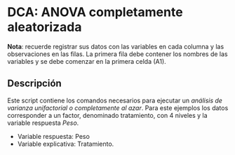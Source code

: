 # DCA: ANOVA completamente aleatorizada


__Nota__: recuerde registrar sus datos con las variables en cada columna y las observaciones en las filas. La primera fila debe contener los nombres de las variables y se debe comenzar en la primera celda (A1). 

## Descripción 

Este script contiene los comandos necesarios para ejecutar un _análisis de varianza unifactorial o completamente al azar_. Para este ejemplos los datos corresponder a un factor, denominado tratamiento, con 4 niveles y la variable respuesta _Peso_.  

+ Variable respuesta: Peso
+ Variable explicativa: Tratamiento. 
